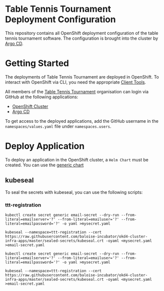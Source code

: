 # Table Tennis Tournament Deployment Configuration
This repository contains all OpenShift deployment configuration of the table tennis tournament software. The configuration is brought into the cluster by  [Argo CD](https://argoproj.github.io/argo-cd/). 

# Getting Started
The deployments of Table Tennis Tournament are deployed in OpenShift. To interact with OpenShift via CLI, you need the appropriate [Client Tools](https://www.okd.io/download.html).

All members of the [Table Tennis Tournament](https://github.com/orgs/table-tennis-tournament/people) organisation can login via GitHub at the following applications:

* [OpenShift Cluster](https://console.baloise.dev)
* [Argo CD](https://argocd.baloise.dev)

To get access to the deployed applications, add the GitHub username in the `namespaces/values.yaml` file under `namespaces.users`. 

# Deploy Application
To deploy an application in the OpenShift cluster, a `Helm Chart` must be created. You can use the [generic chart](https://github.com/baloise-incubator/generic-chart)

## kubeseal
To seal the secrets with kubeseal, you can use the following scripts:
### ttt-registration
```
kubectl create secret generic email-secret --dry-run --from-literal=emailserver='?' --from-literal=emailuser='?' --from-literal=emailpassword='?' -o yaml >mysecret.yaml
```
```
kubeseal --namespace=ttt-registration --cert https://raw.githubusercontent.com/baloise-incubator/okd4-cluster-infra-apps/master/sealed-secrets/kubeseal.crt -oyaml <mysecret.yaml >email-secret.yaml 
``` 

```
kubectl create secret generic email-secret --dry-run --from-literal=emailserver='?' --from-literal=emailuser='?' --from-literal=emailpassword='?' -o yaml >mysecret.yaml
```
```
kubeseal --namespace=ttt-registration --cert https://raw.githubusercontent.com/baloise-incubator/okd4-cluster-infra-apps/master/sealed-secrets/kubeseal.crt -oyaml <mysecret.yaml >email-secret.yaml 
``` 

